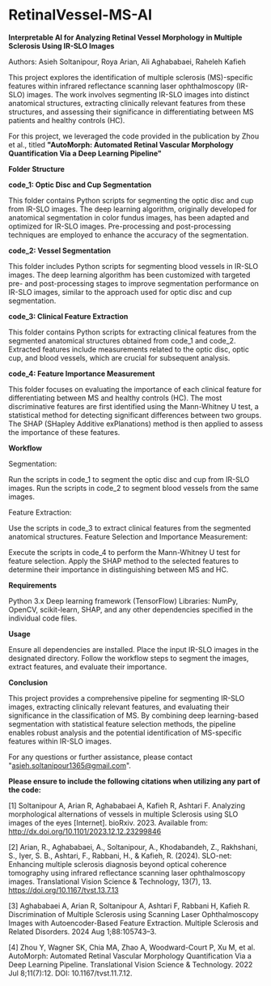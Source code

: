 # RetinalVessel-MS-AI
**Interpretable AI for Analyzing Retinal Vessel Morphology in Multiple Sclerosis Using IR-SLO Images**

Authors: Asieh Soltanipour, Roya Arian, Ali Aghababaei, Raheleh Kafieh

This project explores the identification of multiple sclerosis (MS)-specific features within infrared reflectance scanning laser ophthalmoscopy (IR-SLO) images. The work involves segmenting IR-SLO images into distinct anatomical structures, extracting clinically relevant features from these structures, and assessing their significance in differentiating between MS patients and healthy controls (HC).

For this project, we leveraged the code provided in the publication by Zhou et al., titled **"AutoMorph: Automated Retinal Vascular Morphology Quantification Via a Deep Learning Pipeline"**


**Folder Structure**

**code_1: Optic Disc and Cup Segmentation**

This folder contains Python scripts for segmenting the optic disc and cup from IR-SLO images. The deep learning algorithm, originally developed for anatomical segmentation in color fundus images, has been adapted and optimized for IR-SLO images. Pre-processing and post-processing techniques are employed to enhance the accuracy of the segmentation.

**code_2: Vessel Segmentation**

This folder includes Python scripts for segmenting blood vessels in IR-SLO images. The deep learning algorithm has been customized with targeted pre- and post-processing stages to improve segmentation performance on IR-SLO images, similar to the approach used for optic disc and cup segmentation.

**code_3: Clinical Feature Extraction**

This folder contains Python scripts for extracting clinical features from the segmented anatomical structures obtained from code_1 and code_2. Extracted features include measurements related to the optic disc, optic cup, and blood vessels, which are crucial for subsequent analysis.

**code_4: Feature Importance Measurement**

This folder focuses on evaluating the importance of each clinical feature for differentiating between MS and healthy controls (HC). The most discriminative features are first identified using the Mann-Whitney U test, a statistical method for detecting significant differences between two groups. The SHAP (SHapley Additive exPlanations) method is then applied to assess the importance of these features.




**Workflow**

Segmentation:

Run the scripts in code_1 to segment the optic disc and cup from IR-SLO images.
Run the scripts in code_2 to segment blood vessels from the same images.


Feature Extraction:

Use the scripts in code_3 to extract clinical features from the segmented anatomical structures.
Feature Selection and Importance Measurement:

Execute the scripts in code_4 to perform the Mann-Whitney U test for feature selection.
Apply the SHAP method to the selected features to determine their importance in distinguishing between MS and HC.



**Requirements**

Python 3.x
Deep learning framework (TensorFlow)
Libraries: NumPy, OpenCV, scikit-learn, SHAP, and any other dependencies specified in the individual code files.


**Usage**

Ensure all dependencies are installed.
Place the input IR-SLO images in the designated directory.
Follow the workflow steps to segment the images, extract features, and evaluate their importance.


**Conclusion**

This project provides a comprehensive pipeline for segmenting IR-SLO images, extracting clinically relevant features, and evaluating their significance in the classification of MS. By combining deep learning-based segmentation with statistical feature selection methods, the pipeline enables robust analysis and the potential identification of MS-specific features within IR-SLO images.

For any questions or further assistance, please contact "asieh.soltanipour1365@gmail.com".



**Please ensure to include the following citations when utilizing any part of the code:**

[1] Soltanipour A, Arian R, Aghababaei A, Kafieh R, Ashtari F. Analyzing morphological alternations of vessels in multiple Sclerosis using SLO images of the eyes [Internet]. bioRxiv. 2023. Available from: http://dx.doi.org/10.1101/2023.12.12.23299846

[2] Arian, R., Aghababaei, A., Soltanipour, A., Khodabandeh, Z., Rakhshani, S., Iyer, S. B., Ashtari, F., Rabbani, H., & Kafieh, R. (2024). SLO-net: Enhancing multiple sclerosis diagnosis beyond optical coherence tomography using infrared reflectance scanning laser ophthalmoscopy images. Translational Vision Science & Technology, 13(7), 13. https://doi.org/10.1167/tvst.13.7.13

[3] Aghababaei A, Arian R, Soltanipour A, Ashtari F, Rabbani H, Kafieh R. Discrimination of Multiple Sclerosis using Scanning Laser Ophthalmoscopy Images with Autoencoder-Based Feature Extraction. Multiple Sclerosis and Related Disorders. 2024 Aug 1;88:105743–3.

[4] Zhou Y, Wagner SK, Chia MA, Zhao A, Woodward-Court P, Xu M, et al. AutoMorph: Automated Retinal Vascular Morphology Quantification Via a Deep Learning Pipeline. Translational Vision Science & Technology. 2022 Jul 8;11(7):12. DOI: 10.1167/tvst.11.7.12.
